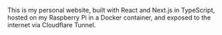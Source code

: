 This is my personal website, built with React and Next.js in TypeScript, hosted on my Raspberry Pi in a Docker container, and exposed to the internet via Cloudflare Tunnel.
